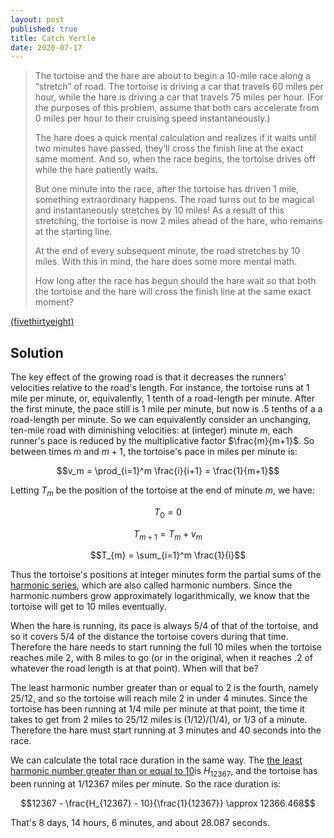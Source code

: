 ```yaml
---
layout: post
published: true
title: Catch Yertle
date: 2020-07-17
---
```


>The tortoise and the hare are about to begin a 10-mile race along a “stretch” of road. The tortoise is driving a car that travels 60 miles per hour, while the hare is driving a car that travels 75 miles per hour. (For the purposes of this problem, assume that both cars accelerate from 0 miles per hour to their cruising speed instantaneously.)
>
>The hare does a quick mental calculation and realizes if it waits until two minutes have passed, they’ll cross the finish line at the exact same moment. And so, when the race begins, the tortoise drives off while the hare patiently waits.
>
>But one minute into the race, after the tortoise has driven 1 mile, something extraordinary happens. The road turns out to be magical and instantaneously stretches by 10 miles! As a result of this stretching, the tortoise is now 2 miles ahead of the hare, who remains at the starting line.
>
>At the end of every subsequent minute, the road stretches by 10 miles. With this in mind, the hare does some more mental math.
>
>How long after the race has begun should the hare wait so that both the tortoise and the hare will cross the finish line at the same exact moment?

[(fivethirtyeight)](https://fivethirtyeight.com/features/can-the-hare-beat-the-tortoise/)

<!--more-->

## Solution

The key effect of the growing road is that it decreases the runners' velocities relative to the road's length. For instance, the tortoise runs at $1$ mile per minute, or, equivalently, $1$ tenth of a road-length per minute. After the first minute, the pace still is $1$ mile per minute, but now is $.5$ tenths of a a road-length per minute. So we can equivalently consider an unchanging, ten-mile road with diminishing velocities: at (integer) minute $m$, each runner's pace is reduced by the multiplicative factor $\frac{m}{m+1}$. So between times $m$ and $m+1$, the tortoise's pace in miles per minute is:

$$v_m = \prod_{i=1}^m \frac{i}{i+1} = \frac{1}{m+1}$$

Letting $T_m$ be the position of the tortoise at the end of minute $m$, we have:

$$T_0 = 0$$

$$T_{m+1} = T_m + v_m$$

$$T_{m} = \sum_{i=1}^m \frac{1}{i}$$

Thus the tortoise's positions at integer minutes form the partial sums of the [harmonic series](https://en.wikipedia.org/wiki/Harmonic_series_(mathematics)), which are also called harmonic numbers. Since the harmonic numbers grow approximately logarithmically, we know that the tortoise will get to $10$ miles eventually. 

When the hare is running, its pace is always $5/4$ of that of the tortoise, and so it covers $5/4$ of the distance the tortoise covers during that time. Therefore the hare needs to start running the full $10$ miles when the tortoise reaches mile $2$, with $8$ miles to go (or in the original, when it reaches $.2$ of whatever the road length is at that point). When will that be?

The least harmonic number greater than or equal to $2$ is the fourth, namely $25/12$, and so the tortoise will reach mile $2$ in under $4$ minutes. Since the tortoise has been running at $1/4$ mile per minute at that point, the time it takes to get from $2$ miles to $25/12$ miles is $(1/12)/(1/4)$, or $1/3$ of a minute. Therefore the hare must start running at $3$ minutes and $40$ seconds into the race. 

We can calculate the total race duration in the same way. The [the least harmonic number greater than or equal to $10$](https://oeis.org/A004080)is $H_12367$, and the tortoise has been running at $1/12367$ miles per minute. So the race duration is:

$$12367 - \frac{H_{12367} - 10}{\frac{1}{12367}} \approx 12366.468$$

That's $8$ days, $14$ hours, $6$ minutes, and about $28.087$ seconds.

<br>